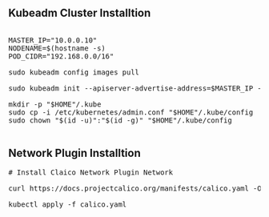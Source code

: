 ## Kubeadm Cluster Installtion

<pre>

MASTER_IP="10.0.0.10"
NODENAME=$(hostname -s)
POD_CIDR="192.168.0.0/16"

sudo kubeadm config images pull

sudo kubeadm init --apiserver-advertise-address=$MASTER_IP --apiserver-cert-extra-sans=$MASTER_IP --pod-network-cidr=$POD_CIDR --node-name "$NODENAME" --ignore-preflight-errors Swap

mkdir -p "$HOME"/.kube
sudo cp -i /etc/kubernetes/admin.conf "$HOME"/.kube/config
sudo chown "$(id -u)":"$(id -g)" "$HOME"/.kube/config

</pre>

## Network Plugin Installtion

<pre>
# Install Claico Network Plugin Network 

curl https://docs.projectcalico.org/manifests/calico.yaml -O

kubectl apply -f calico.yaml
</pre>
